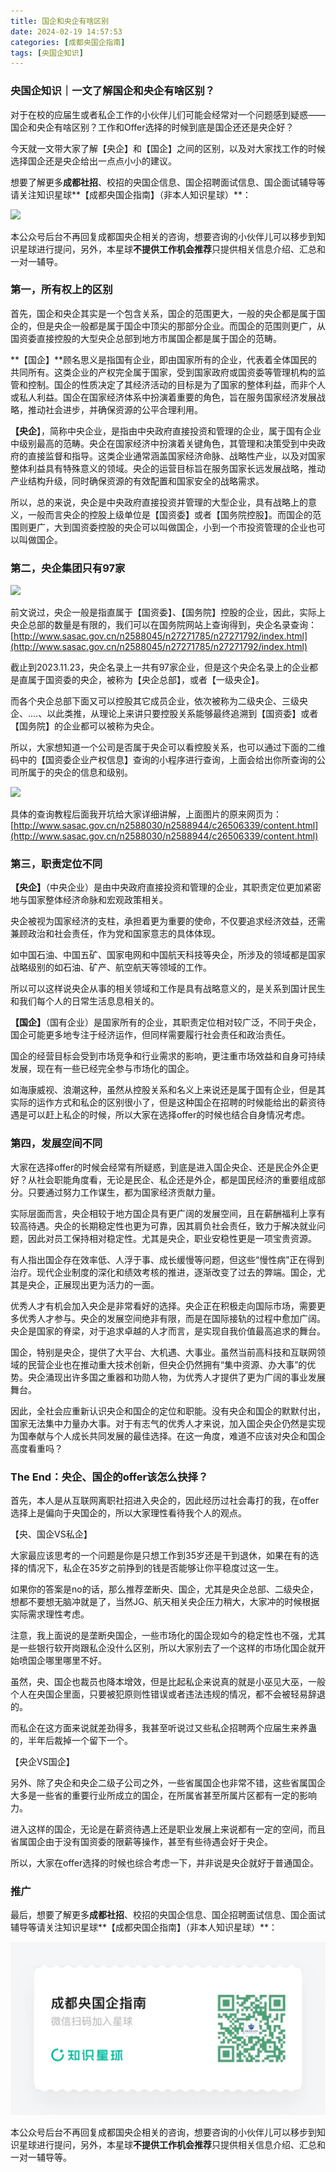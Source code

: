 ```yaml
---
title: 国企和央企有啥区别
date: 2024-02-19 14:57:53
categories: [成都央国企指南]
tags: [央国企知识]
---
```

### 央国企知识｜一文了解国企和央企有啥区别？

对于在校的应届生或者私企工作的小伙伴儿们可能会经常对一个问题感到疑惑——国企和央企有啥区别？工作和Offer选择的时候到底是国企还还是央企好？

今天就一文带大家了解【央企】和【国企】之间的区别，以及对大家找工作的时候选择国企还是央企给出一点点小小的建议。

想要了解更多**成都社招**、校招的央国企信息、国企招聘面试信息、国企面试辅导等请关注知识星球**【成都央国企指南】（非本人知识星球）**：


![](https://files.mdnice.com/user/14113/8512e710-b67a-4b00-a663-0c02af7550b1.png)


本公众号后台不再回复成都国央企相关的咨询，想要咨询的小伙伴儿可以移步到知识星球进行提问，另外，本星球**不提供工作机会推荐**只提供相关信息介绍、汇总和一对一辅导。

### 第一，所有权上的区别

首先，国企和央企其实是一个包含关系，国企的范围更大，一般的央企都是属于国企的，但是央企一般都是属于国企中顶尖的那部分企业。而国企的范围则更广，从国资委直接控股的大型央企总部到地方市属国企都是属于国企的范畴。

**【国企】**顾名思义是指国有企业，即由国家所有的企业，代表着全体国民的共同所有。这类企业的产权完全属于国家，受到国家政府或国资委等管理机构的监管和控制。国企的性质决定了其经济活动的目标是为了国家的整体利益，而非个人或私人利益。国企在国家经济体系中扮演着重要的角色，旨在服务国家经济发展战略，推动社会进步，并确保资源的公平合理利用。

**【央企**】，简称中央企业，是指由中央政府直接投资和管理的企业，属于国有企业中级别最高的范畴。央企在国家经济中扮演着关键角色，其管理和决策受到中央政府的直接监督和指导。这类企业通常涵盖国家经济命脉、战略性产业，以及对国家整体利益具有特殊意义的领域。央企的运营目标旨在服务国家长远发展战略，推动产业结构升级，同时确保资源的有效配置和国家安全的战略需求。

所以，总的来说，央企是中央政府直接投资并管理的大型企业，具有战略上的意义，一般而言央企的控股上级单位是【国资委】或者【国务院控股】。而国企的范围则更广，大到国资委控股的央企可以叫做国企，小到一个市投资管理的企业也可以叫做国企。

### 第二，央企集团只有97家


![](https://files.mdnice.com/user/14113/14755720-5364-436e-b7a4-828adc30c430.png)


前文说过，央企一般是指直属于【国资委】、【国务院】控股的企业，因此，实际上央企总部的数量是有限的，我们可以在国务院网站上查询得到，央企名录查询：[http://www.sasac.gov.cn/n2588045/n27271785/n27271792/index.html](http://www.sasac.gov.cn/n2588045/n27271785/n27271792/index.html)

截止到2023.11.23，央企名录上一共有97家企业，但是这个央企名录上的企业都是直属于国资委的央企，被称为【央企总部】，或者【一级央企】。

而各个央企总部下面又可以控股其它成员企业，依次被称为二级央企、三级央企、....、以此类推，从理论上来讲只要控股关系能够最终追溯到【国资委】或者【国务院】的企业都可以被称为央企。

所以，大家想知道一个公司是否属于央企可以看控股关系，也可以通过下面的二维码中的【国资委企业产权信息】查询的小程序进行查询，上面会给出你所查询的公司所属于的央企的信息和级别。


![](https://files.mdnice.com/user/14113/1150e81e-9779-4e3c-b8a6-83858917a02d.jpg)


具体的查询教程后面我开坑给大家详细讲解，上面图片的原来网页为：[http://www.sasac.gov.cn/n2588030/n2588944/c26506339/content.html](http://www.sasac.gov.cn/n2588030/n2588944/c26506339/content.html)

### 第三，职责定位不同

**【央企】**（中央企业）是由中央政府直接投资和管理的企业，其职责定位更加紧密地与国家整体经济命脉和宏观政策相关。

央企被视为国家经济的支柱，承担着更为重要的使命，不仅要追求经济效益，还需兼顾政治和社会责任，作为党和国家意志的具体体现。

如中国石油、中国五矿、国家电网和中国航天科技等央企，所涉及的领域都是国家战略级别的如石油、矿产、航空航天等领域的工作。

所以可以这样说央企从事的相关领域和工作是具有战略意义的，是关系到国计民生和我们每个人的日常生活息息相关的。

**【国企】**（国有企业）是国家所有的企业，其职责定位相对较广泛，不同于央企，国企可能更多地专注于经济运作，但同样需要履行社会责任和政治责任。

国企的经营目标会受到市场竞争和行业需求的影响，更注重市场效益和自身可持续发展，现在有一些已经完全参与市场化的国企。

如海康威视、浪潮这种，虽然从控股关系和名义上来说还是属于国有企业，但是其实际的运作方式和私企的区别很小了，但是这种国企在招聘的时候能给出的薪资待遇是可以赶上私企的时候，所以大家在选择offer的时候也结合自身情况考虑。

### 第四，发展空间不同

大家在选择offer的时候会经常有所疑惑，到底是进入国企央企、还是民企外企更好？从社会职能角度看，无论是民企、私企还是外企，都是国民经济的重要组成部分。只要通过努力工作谋生，都为国家经济贡献力量。

实际层面而言，央企相较于地方国企具有更广阔的发展空间，且在薪酬福利上享有较高待遇。央企的长期稳定性也更为可靠，因其肩负社会责任，致力于解决就业问题，因此对员工保持相对稳定性。尤其是央企，职业安稳性更是一项宝贵资源。

有人指出国企存在效率低、人浮于事、成长缓慢等问题，但这些“慢性病”正在得到治疗。现代企业制度的深化和绩效考核的推进，逐渐改变了过去的弊端。国企，尤其是央企，正展现出更为活力的一面。

优秀人才有机会加入央企是非常看好的选择。央企正在积极走向国际市场，需要更多优秀人才参与。央企的发展空间绝非有限，而是在国际接轨的过程中愈加广阔。央企是国家的脊梁，对于追求卓越的人才而言，是实现自我价值最高追求的舞台。

国企，特别是央企，提供了大平台、大机遇、大事业。虽然当前高科技和互联网领域的民营企业也在推动重大技术创新，但央企仍然拥有“集中资源、办大事”的优势。央企涌现出许多国之重器和功勋人物，为优秀人才提供了更为广阔的事业发展舞台。

因此，全社会应重新认识央企和国企的定位和职能。没有央企和国企的默默付出，国家无法集中力量办大事。对于有志气的优秀人才来说，加入国企央企仍然是实现为国奉献与个人成长共同发展的最佳选择。在这一角度，难道不应该对央企和国企高度看重吗？

### The End：央企、国企的offer该怎么抉择？

首先，本人是从互联网离职社招进入央企的，因此经历过社会毒打的我，在offer选择上是偏向于央国企的，所以大家理性看待我个人的观点。

【央、国企VS私企】

大家最应该思考的一个问题是你是只想工作到35岁还是干到退休，如果在有的选择的情况下，私企在35岁之前挣到的钱是否能够让你平稳度过这一生。

如果你的答案是no的话，那么推荐垄断央、国企，尤其是央企总部、二级央企，想都不要想无脑冲就是了，当然JG、航天相关央企压力稍大，大家冲的时候根据实际需求理性考虑。

注意，我上面说的是垄断央国企，一些市场化的国企现如今的稳定性也不强，尤其是一些银行软开岗跟私企没什么区别，所以大家别去了一个这样的市场化国企就开始喷国企哪里哪里不好。

虽然，央、国企也裁员也降本增效，但是比起私企来说真的就是小巫见大巫，一般个人在央国企里面，只要被犯原则性错误或者违法违规的情况，都不会被轻易辞退的。

而私企在这方面来说就差劲得多，我甚至听说过又些私企招聘两个应届生来养蛊的，半年后裁掉一个留下一个。

【央企VS国企】

另外、除了央企和央企二级子公司之外，一些省属国企也非常不错，这些省属国企大多是一些省的重要行业所成立的国企，在所属省甚至所属片区都有一定的影响力。

进入这样的国企，无论是在薪资待遇上还是职业发展上来说都有一定的空间，而且省属国企由于没有国资委的限薪等操作，甚至有些待遇会好于央企。

所以，大家在offer选择的时候也综合考虑一下，并非说是央企就好于普通国企。

### 推广

最后，想要了解更多**成都社招**、校招的央国企信息、国企招聘面试信息、国企面试辅导等请关注知识星球**【成都央国企指南】（非本人知识星球）**：


![](source/images/zs.png)


本公众号后台不再回复成都国央企相关的咨询，想要咨询的小伙伴儿可以移步到知识星球进行提问，另外，本星球**不提供工作机会推荐**只提供相关信息介绍、汇总和一对一辅导等。